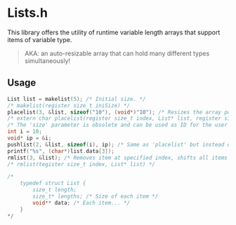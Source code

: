 # Lists.h  
  
This library offers the utility of runtime variable length arrays that support items of variable type.  
  
> AKA: an auto-resizable array that can hold many different types simultaneously!  
  
## Usage  
  
```C
List list = makelist(5); /* Initial size. */
/* makelist(register size_t iniSize) */
placelist(3, &list, sizeof("10"), (void*)"10"); /* Resizes the array pointer to fit the data. */
/* extern char placelist(register size_t index, List* list, register size_t size, void* data) */
/* The 'size' parameter is obsolete and can be used as ID for the user's convenience. */
int i = 10;
void* ip = &i;
pushlist(2, &list, sizeof(i), ip); /* Same as 'placelist' but instead of overriding the data, it pushes all items after the index one slot to the right. */
printf("%s", (char*)list.data[3]);
rmlist(3, &list); /* Removes item at specified index, shifts all items after the index one slot left and returns the removed item pointer. */
/* rmlist(tegister size_t index, List* list) */

/*
	typedef struct List {
		size_t length;
		size_t* lengths; /* Size of each item */
		void** data; /* Each item... */
	}
*/
```  
